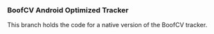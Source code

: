 ###     BoofCV Android Optimized Tracker  ###
This branch holds the code for a native version of the BoofCV tracker. 
